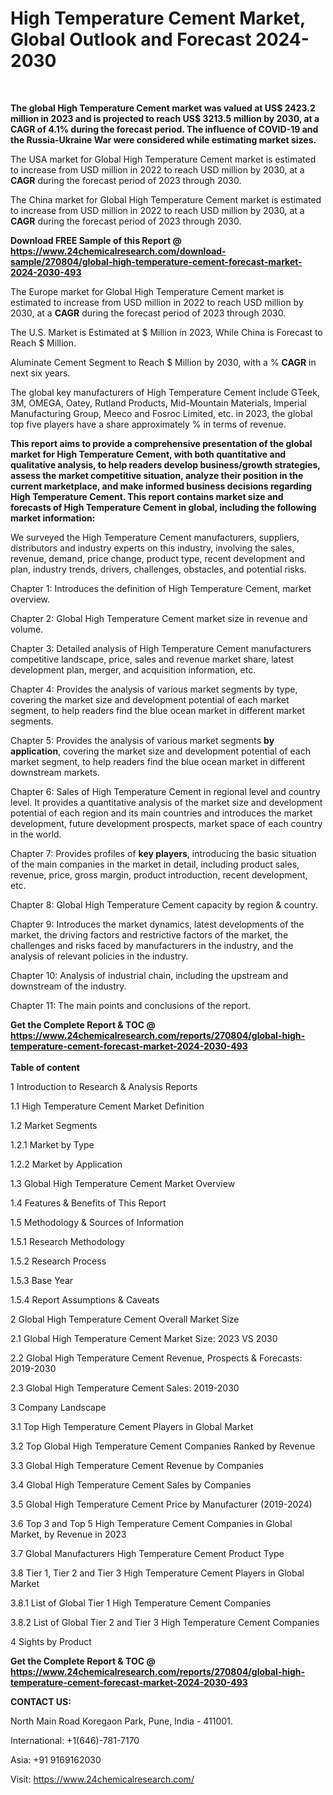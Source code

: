 <h1>High Temperature Cement Market, Global Outlook and Forecast 2024-2030</h1><br/><p><strong>The global High Temperature Cement market was valued at US$ 2423.2 million in 2023 and is projected to reach US$ 3213.5 million by 2030, at a <strong>CAGR</strong> of 4.1% during the forecast period. The influence of COVID-19 and the Russia-Ukraine War were considered while estimating market sizes.</strong></p><p>The USA market for Global High Temperature Cement market is estimated to increase from USD million in 2022 to reach USD million by 2030, at a <strong>CAGR</strong> during the forecast period of 2023 through 2030.</p><p>The China market for Global High Temperature Cement market is estimated to increase from USD million in 2022 to reach USD million by 2030, at a <strong>CAGR</strong> during the forecast period of 2023 through 2030.</p><div><b>Download FREE Sample of this Report @ <a href="https://www.24chemicalresearch.com/download-sample/270804/global-high-temperature-cement-forecast-market-2024-2030-493">https://www.24chemicalresearch.com/download-sample/270804/global-high-temperature-cement-forecast-market-2024-2030-493</a></b></div><p>The Europe market for Global High Temperature Cement market is estimated to increase from USD million in 2022 to reach USD million by 2030, at a <strong>CAGR</strong> during the forecast period of 2023 through 2030.</p><p>The U.S. Market is Estimated at $ Million in 2023, While China is Forecast to Reach $ Million.</p><p>Aluminate Cement Segment to Reach $ Million by 2030, with a % <strong>CAGR</strong> in next six years.</p><p>The global key manufacturers of High Temperature Cement include GTeek, 3M, OMEGA, Oatey, Rutland Products, Mid-Mountain Materials, Imperial Manufacturing Group, Meeco and Fosroc Limited, etc. in 2023, the global top five players have a share approximately % in terms of revenue.</p><p><strong>This report aims to provide a comprehensive presentation of the global market for High Temperature Cement, with both quantitative and qualitative analysis, to help readers develop business/growth strategies, assess the market competitive situation, analyze their position in the current marketplace, and make informed business decisions regarding High Temperature Cement. This report contains market size and forecasts of High Temperature Cement in global, including the following market information:</strong></p><p>We surveyed the High Temperature Cement manufacturers, suppliers, distributors and industry experts on this industry, involving the sales, revenue, demand, price change, product type, recent development and plan, industry trends, drivers, challenges, obstacles, and potential risks.</p><p>Chapter 1: Introduces the definition of High Temperature Cement, market overview.</p><p>Chapter 2: Global High Temperature Cement market size in revenue and volume.</p><p>Chapter 3: Detailed analysis of High Temperature Cement manufacturers competitive landscape, price, sales and revenue market share, latest development plan, merger, and acquisition information, etc.</p><p>Chapter 4: Provides the analysis of various market segments by type, covering the market size and development potential of each market segment, to help readers find the blue ocean market in different market segments.</p><p>Chapter 5: Provides the analysis of various market segments <strong>by application</strong>, covering the market size and development potential of each market segment, to help readers find the blue ocean market in different downstream markets.</p><p>Chapter 6: Sales of High Temperature Cement in regional level and country level. It provides a quantitative analysis of the market size and development potential of each region and its main countries and introduces the market development, future development prospects, market space of each country in the world.</p><p>Chapter 7: Provides profiles of <strong>key players</strong>, introducing the basic situation of the main companies in the market in detail, including product sales, revenue, price, gross margin, product introduction, recent development, etc.</p><p>Chapter 8: Global High Temperature Cement capacity by region & country.</p><p>Chapter 9: Introduces the market dynamics, latest developments of the market, the driving factors and restrictive factors of the market, the challenges and risks faced by manufacturers in the industry, and the analysis of relevant policies in the industry.</p><p>Chapter 10: Analysis of industrial chain, including the upstream and downstream of the industry.</p><p>Chapter 11: The main points and conclusions of the report.</p><div><b>Get the Complete Report & TOC @ <a href="https://www.24chemicalresearch.com/reports/270804/global-high-temperature-cement-forecast-market-2024-2030-493">https://www.24chemicalresearch.com/reports/270804/global-high-temperature-cement-forecast-market-2024-2030-493</a></b></div><br><b>Table of content</b><p>1 Introduction to Research & Analysis Reports<br />
 
  1.1 High Temperature Cement Market Definition<br />
 
  1.2 Market Segments<br />
 
  1.2.1 Market by Type<br />
 
  1.2.2 Market by Application<br />
 
  1.3 Global High Temperature Cement Market Overview<br />
 
  1.4 Features & Benefits of This Report<br />
 
  1.5 Methodology & Sources of Information<br />
 
  1.5.1 Research Methodology<br />
 
  1.5.2 Research Process<br />
 
  1.5.3 Base Year<br />
 
  1.5.4 Report Assumptions & Caveats<br />
 
 2 Global High Temperature Cement Overall Market Size<br />
 
  2.1 Global High Temperature Cement Market Size: 2023 VS 2030<br />
 
  2.2 Global High Temperature Cement Revenue, Prospects & Forecasts: 2019-2030<br />
 
  2.3 Global High Temperature Cement Sales: 2019-2030<br />
 
 3 Company Landscape<br />
 
  3.1 Top High Temperature Cement Players in Global Market<br />
 
  3.2 Top Global High Temperature Cement Companies Ranked by Revenue<br />
 
  3.3 Global High Temperature Cement Revenue by Companies<br />
 
  3.4 Global High Temperature Cement Sales by Companies<br />
 
  3.5 Global High Temperature Cement Price by Manufacturer (2019-2024)<br />
 
  3.6 Top 3 and Top 5 High Temperature Cement Companies in Global Market, by Revenue in 2023<br />
 
  3.7 Global Manufacturers High Temperature Cement Product Type<br />
 
  3.8 Tier 1, Tier 2 and Tier 3 High Temperature Cement Players in Global Market<br />
 
  3.8.1 List of Global Tier 1 High Temperature Cement Companies<br />
 
  3.8.2 List of Global Tier 2 and Tier 3 High Temperature Cement Companies<br />
 
 4 Sights by Product<br><div><b>Get the Complete Report & TOC @ <a href="https://www.24chemicalresearch.com/reports/270804/global-high-temperature-cement-forecast-market-2024-2030-493">https://www.24chemicalresearch.com/reports/270804/global-high-temperature-cement-forecast-market-2024-2030-493</a></b></div></p>
 
 <b>CONTACT US:</b><br>
 
 North Main Road Koregaon Park, Pune, India - 411001.<br/>
 
 International: +1(646)-781-7170<br/>
 
 Asia: +91 9169162030<br/>
 
 Visit: <a href="https://www.24chemicalresearch.com/">https://www.24chemicalresearch.com/</a>
 
 <br>